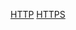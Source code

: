 [HTTP](https://www3.ntu.edu.sg/home/ehchua/programming/webprogramming/HTTP_Basics.html)
[HTTPS](https://www.instantssl.com/http-vs-https)
